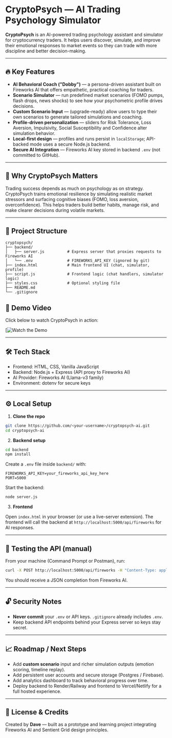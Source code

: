 # CryptoPsych — AI Trading Psychology Simulator

**CryptoPsych** is an AI-powered trading psychology assistant and simulator for cryptocurrency traders. It helps users discover, simulate, and improve their emotional responses to market events so they can trade with more discipline and better decision-making.

---

## 🔥 Key Features

* **AI Behavioral Coach ("Dobby")** — a persona-driven assistant built on Fireworks AI that offers empathetic, practical coaching for traders.
* **Scenario Simulator** — run predefined market scenarios (FOMO pumps, flash drops, news shocks) to see how your psychometric profile drives decisions.
* **Custom Scenario Input** — (upgrade-ready) allow users to type their own scenarios to generate tailored simulations and coaching.
* **Profile-driven personalization** — sliders for Risk Tolerance, Loss Aversion, Impulsivity, Social Susceptibility and Confidence alter simulation behavior.
* **Local-first design** — profiles and runs persist in `localStorage`; API-backed mode uses a secure Node.js backend.
* **Secure AI Integration** — Fireworks AI key stored in backend `.env` (not committed to GitHub).

---

## 🎯 Why CryptoPsych Matters

Trading success depends as much on psychology as on strategy. CryptoPsych trains emotional resilience by simulating realistic market stressors and surfacing cognitive biases (FOMO, loss aversion, overconfidence). This helps traders build better habits, manage risk, and make clearer decisions during volatile markets.

---

## 🧩 Project Structure

```
cryptopsych/
├── backend/
│   ├── server.js          # Express server that proxies requests to Fireworks AI
│   └── .env               # FIREWORKS_API_KEY (ignored by git)
├── index.html             # Main frontend UI (chat, simulator, profile)
├── script.js              # Frontend logic (chat handlers, simulator logic)
├── styles.css             # Optional styling file
├── README.md
└── .gitignore
```

## 🎥 Demo Video

Click below to watch CryptoPsych in action:

[![Watch the Demo](https://youtu.be/gNri1cPFADs)


---

## 🛠️ Tech Stack

* Frontend: HTML, CSS, Vanilla JavaScript
* Backend: Node.js + Express (API proxy to Fireworks AI)
* AI Provider: Fireworks AI (Llama-v3 family)
* Environment: dotenv for secure keys

---

## ⚙️ Local Setup

1. **Clone the repo**

```bash
git clone https://github.com/<your-username>/cryptopsych-ai.git
cd cryptopsych-ai
```

2. **Backend setup**

```bash
cd backend
npm install
```

Create a `.env` file inside `backend/` with:

```
FIREWORKS_API_KEY=your_fireworks_api_key_here
PORT=5000
```

Start the backend:

```bash
node server.js
```

3. **Frontend**

Open `index.html` in your browser (or use a live-server extension). The frontend will call the backend at `http://localhost:5000/api/fireworks` for AI responses.

---

## 🧪 Testing the API (manual)

From your machine (Command Prompt or Postman), run:

```bash
curl -X POST http://localhost:5000/api/fireworks -H "Content-Type: application/json" -d '{"message":"Hello Psycho Bot"}'
```

You should receive a JSON completion from Fireworks AI.

---

## 🔓 Security Notes

* **Never commit** your `.env` or API keys. `.gitignore` already includes `.env`.
* Keep backend API endpoints behind your Express server so keys stay secret.

---

## 📈 Roadmap / Next Steps

* Add **custom scenario** input and richer simulation outputs (emotion scoring, timeline replay).
* Add persistent user accounts and secure storage (Postgres / Firebase).
* Add analytics dashboard to track behavioral progress over time.
* Deploy backend to Render/Railway and frontend to Vercel/Netlify for a full hosted experience.

---

## 📄 License & Credits

Created by **Dave** — built as a prototype and learning project integrating Fireworks AI and Sentient Grid design principles.


